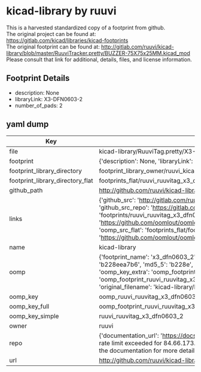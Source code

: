 # kicad-library by ruuvi  
This is a harvested standardized copy of a footprint from github.  
The original project can be found at:  
https://gitlab.com/kicad/libraries/kicad-footprints  
The original footprint can be found at:
http://gitlab.com/ruuvi/kicad-library/blob/master/RuuviTracker.pretty/BUZZER-75X75x25MM.kicad_mod
Please consult that link for additional, details, files, and license information.  
## Footprint Details
* description: None  
* libraryLink: X3-DFN0603-2  
* number_of_pads: 2  
## yaml dump  
| Key | Value |  
| --- | --- |  
| file | kicad-library/RuuviTag.pretty/X3-DFN0603-2.kicad_mod |  
| footprint | {'description': None, 'libraryLink': 'X3-DFN0603-2', 'number_of_pads': 2} |  
| footprint_library_directory | footprint_library_owner/ruuvi_kicad-library |  
| footprint_library_directory_flat | footprints_flat/ruuvi_ruuvitag_x3_dfn0603_2/working |  
| github_path | http://github.com/ruuvi/kicad-library/blob/master/RuuviTag.pretty/X3-DFN0603-2.kicad_mod |  
| links | {'github_src': 'http://gitlab.com/ruuvi/kicad-library/blob/master/RuuviTracker.pretty/BUZZER-75X75x25MM.kicad_mod', 'github_src_repo': 'https://gitlab.com/kicad/libraries/kicad-footprints', 'oomp_bot': 'footprints/ruuvi_ruuvitag_x3_dfn0603_2/working', 'oomp_bot_github': 'https://github.com/oomlout/oomlout_oomp_footprint_bot/tree/main/footprints/ruuvi_ruuvitag_x3_dfn0603_2/working', 'oomp_src_flat': 'footprints_flat/footprints_flat/ruuvi_ruuvitag_x3_dfn0603_2/working', 'oomp_src_flat_github': 'https://github.com/oomlout/oomlout_oomp_footprint_src/tree/main/footprints_flat/ruuvi_ruuvitag_x3_dfn0603_2/working'} |  
| name | kicad-library |  
| oomp | {'footprint_name': 'x3_dfn0603_2', 'library_name': 'ruuvitag', 'md5': 'b228eea7b6dad802c5698f9a0923814b', 'md5_10': 'b228eea7b6', 'md5_5': 'b228e', 'md5_6': 'b228ee', 'oomp_key': 'oomp_ruuvi_ruuvitag_x3_dfn0603_2', 'oomp_key_extra': 'oomp_footprint_ruuvi_ruuvitag_x3_dfn0603_2', 'oomp_key_full': 'oomp_footprint_ruuvi_ruuvitag_x3_dfn0603_2_b228ee', 'oomp_key_simple': 'ruuvi_ruuvitag_x3_dfn0603_2', 'original_filename': 'kicad-library/RuuviTag.pretty/X3-DFN0603-2.kicad_mod', 'owner_name': 'ruuvi'} |  
| oomp_key | oomp_ruuvi_ruuvitag_x3_dfn0603_2 |  
| oomp_key_full | oomp_footprint_ruuvi_ruuvitag_x3_dfn0603_2 |  
| oomp_key_simple | ruuvi_ruuvitag_x3_dfn0603_2 |  
| owner | ruuvi |  
| repo | {'documentation_url': 'https://docs.github.com/rest/overview/resources-in-the-rest-api#rate-limiting', 'message': "API rate limit exceeded for 84.66.173.59. (But here's the good news: Authenticated requests get a higher rate limit. Check out the documentation for more details.)"} |  
| url | http://github.com/ruuvi/kicad-library |  

